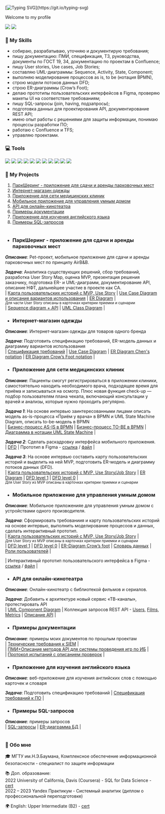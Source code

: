 [![Typing SVG](https://readme-typing-svg.herokuapp.com?font=Fira+Code&weight=900&size=32&duration=6000&pause=3000&color=2C99CA&vCenter=true&width=500&lines=Hi%2C+there!)](https://git.io/typing-svg)

Welcome to my profile

  <p>
    <a href="https://t.me/katysuh"><img src="https://img.shields.io/badge/- telegram-23A9F2?style=flat&logo=Telegram&logoColor=white"/></a>
    <a href="mailto:esukhanova7@gmail.com"><img src="https://img.shields.io/badge/-mail-EA4335?style=flat&logo=gmail&logoColor=white"/></a>
 </p>
 
### 🚀 My Skills
* собираю, разрабатываю, уточняю и документирую требования;
*	пишу документацию: ПМИ, спецификация, ТЗ, руководства, документы по ГОСТ 19, 34, документацию по проектам в Confluence;
*	пишу User stories, Use cases, Job Stories;
*	составляю UML-диаграммы: Sequence, Activity, State, Component;
*	выполняю моделирование процессов as is, to be (нотация BPMN),
*	строю модели потоков данных DFD;
* строю ER-диаграммы (Crow’s Foot);
*	делаю прототипы пользовательских интерфейсов в Figma, проверяю макеты UI на соответствие требованиям;
*	пишу SQL-запросы (join, having, подзапросы);
*	подготовка данных для проектирования API, документирование REST API;
*	имею опыт работы с решениями для защиты информации, понимаю процессы разработки ПО;
*	работаю с Confluence и TFS;
*	управляю проектами.


### 💻 Tools
 <p>
     <img src="https://img.shields.io/badge/-Confluence-172B4D?style=flat-square&logo=Confluence&logoColor=white"/>
   <img src="https://img.shields.io/badge/-Figma-F24E1E?style=flat-square&logo=Figma&logoColor=white"/>
     <img src="https://img.shields.io/badge/-Postman-A80030?style=flat-square&logo=Postman&logoColor=white"/>
    <img src="https://img.shields.io/badge/-PostgreSQL-F29111?style=flat-square&logo=PostgreSQL&logoColor=white"/>
    <img src="https://img.shields.io/badge/-Visio-3955A3?style=flat-square&logo=microsoftvisio&logoColor=white"/>
    <img src="https://img.shields.io/badge/-Miro-4285F4?style=flat-square&logo=Miro&logoColor=white"/>
   <img src="https://img.shields.io/badge/-Visual%20Studio-23A9F2?style=flat-square&logo=Visual%20Studio%20Code&logoColor=white"/>
   <img src="https://img.shields.io/badge/-Github-181717?style=flat-square&logo=GitHub&logoColor=white"/>
    <img src="https://img.shields.io/badge/-Trello-0079BF?style=flat-square&logo=Trello&logoColor=white"/>
    <img src="https://img.shields.io/badge/-Slack-E01563?style=flat-square&logo=Slack&logoColor=white"/>
    <img src="https://img.shields.io/badge/-Notion-222F29?style=flat-square&logo=Notion&logoColor=white"/> 
  </p>

### 🌱 My Projects
1. [ПаркШеринг - приложение для сдачи и аренды парковочных мест](#паркшеринг---приложение-для-сдачи-и-аренды-парковочных-мест)
2. [Интернет-магазин одежды](#интернет-магазин-одежды)
3. [Приложение для сети медицинских клиник](#приложение-для-сети-медицинских-клиник)
4. [Мобильное приложение для управления умным домом](#мобильное-приложение-для-управления-умным-домом)
5. [API для онлайн-кинотеатра](#api-для-онлайн-кинотеатра)
6. [Примеры документации](#примеры-документации)
7. [Приложение для изучения английского языка](#приложение-для-изучения-английского-языка)
8. [Примеры SQL-запросов](#примеры-sql-запросов)
<br><br>
* ### ПаркШеринг - приложение для сдачи и аренды парковочных мест
_**Описание**_: Pet-проект, мобильное приложение для сдачи и аренды парковочных мест по принципу AirB&B.

_**Задача**_: Аналитика существующих решений, сбор требований, разработка User Story Map, оценка MVP, презентация решения заказчику, подготовка ER- и UML-диаграмм, документирование API, описание НФТ, дальнейшее участие в проекте как СА.  
| [Карта пользовательских историй c MVP, Use Story](https://miro.com/app/board/uXjVNT-2U74=/?share_link_id=253201071868) |  [Use Case Diagram и описание вариантов использования](https://docs.google.com/document/d/1R2ZoSkGSWp2htjR_UdQxCUV6OkrdiZhaIabkNU2O1a4/edit?usp=sharing)  |  [ER Diagram](/projects/8.ER_Diagram.png)  |   
<sup>Для части User Story описаны в карточках критерии приемки и сценарии</sup>  
|  [Sequence diagram + API](https://docs.google.com/document/d/1sR-ONCObZApv5tu6NrWNZywA1co8pam5mMRddOY_EMI/edit?usp=sharing)  | [UML Class Diagram](/projects/8.UML_Class_Diagram.png)  |
<br>
* ### Интернет-магазин одежды
_**Описание**_: Интернет-магазин одежды для товаров одного бренда  

_**Задача**_: Подготовить спецификацию требований, ER-модель данных и диаграмму вариантов использования  
| [Спецификация требований](https://drive.google.com/file/d/1FDjmAwmaASvM-dN42en3bHYlTpzQqnsB/view?usp=sharing) | [Use Case Diagram](projects/1.DataModel_UseCase.png) |
[ER Diagram Chen's notation](projects/1.DataModelShop_chen.png) | [ER Diagram Crow’s Foot notation](projects/1.DataModelShop_norm.png) |
<br>
* ### Приложение для сети медицинских клиник
 _**Описание**_: Пациенты смогут регистрироваться в приложении клиники, самостоятельно находить необходимого врача, подходящее время для приёма и записываться на осмотр.
Плюс новая функция check-up — подбор пользователям плана чекапа, включающий консультации у врачей и анализы, которые нужно проходить регулярно.   

_**Задача 1**_: На основе интервью заинтересованными лицами описать модель as-is-процесса «Приём у врача» в BPMN и UML State Machine Diagram, описать to-be-модель в BPMN  
| [Бизнес-процесс AS-IS в BPMN](/projects/2.UML-BPMN_AS-IS.png) | [Бизнес-процесс TO-BE в BPMN](/projects/2.UML-BPMN_TO-BE.png) | [Диаграмма в нотации UML State Machine](/projects/2.UML_State_Machine_Diagram.png) |   

_**Задача 2**_: Сделать раскадровку интерфейса мобильного приложения.  
| [DFD](/projects/2.DFD_2.png) | Прототип в Figma - [ссылка](https://www.figma.com/file/OvX8ZZQFkFRqT2eTpw1WKa/MedApp?type=design&node-id=0%3A1&mode=design&t=niCe43ZLSMAaxpQp-1) / [файл](/projects/2.Figma_full.fig) |  

_**Задача 3**_: На основе интервью составить карту пользовательских историй и выделить на ней MVP, подготовить ER-модель и диаграмму потоков данных (DFD).  
| [Карта пользовательских историй c MVP, Use Story/Job Story](https://miro.com/app/board/uXjVMegv2E4=/?share_link_id=364196088167)  |  [ER Diagram](/projects/2.ER-model.png)  |  [DFD level 1](/projects/2.DFD-log.png)  |  [DFD level 0](/projects/2.DFD-cont.png)  |  
<sup>Для User Story из MVP описаны в карточках критерии приемки и сценарии</sup>  

* ### Мобильное приложение для управления умным домом
 _**Описание**_: Мобильное приложенияе для управления умным домом с устройствами одного производителя.
 
 _**Задача**_: Сформировать требованиия и карту пользовательских историй на основе интервью, выполнить моделирование процесоов и данных, сделать интерактивный прототип.  
| [Карта пользовательских историй c MVP, Use Story/Job Story](https://miro.com/app/board/uXjVM8GS3Cs=/?share_link_id=497591085947) |  
<sup>Для User Story из MVP описаны в карточках критерии приемки и сценарии</sup>    
|  [DFD level 1](/projects/2.DFD-log.png)  |  [DFD level 0](/projects/2.DFD-cont.png)  | [ER-Diagram Crow’s foot](projects/3.ER-Diagram.png) | [Словарь данных](https://docs.google.com/document/d/1Sr_RHtcS64YnQuejFnLFhdbgM2VtdSpOrAn8YYzTeTM/edit?usp=sharing) | [Роли пользователей](https://docs.google.com/document/d/1Oj_mLudVdha0CEfplkGMGu_u_NvlqXCvyh7SMWanXxw/edit?usp=sharing) |  

| Интерактивный прототип пользовательского интерфейса в Figma - [ссылка](https://www.figma.com/file/MMXsSgIacbO2WE3wYxhwYo/Stets-%D0%9F%D1%80%D0%BE%D1%82%D0%BE%D1%82%D0%B8%D0%BF%D1%8B?type=design&node-id=4%3A581&mode=design&t=oxtynBYTjhSavskB-1) / [файл](/projects/StetsApp.fig) |
<br>
 * ### API для онлайн-кинотеатра
 _**Описание**_: Онлайн-кинотеатр с библиотекой фильмов и сериалов.

 _**Задача**_: Добавить к архитектуре новый сервис «ТВ-каналы», протестировать API  
| [UML Component Diagram](/projects/4.UML_ComponentDiagram.png) | Коллекция запросов REST API - [Users](projects/Collection_Users.postman_collection.json), [Films](projects/Collection_Films.postman_collection.json), [Metrics](projects/Collection_Metrics.json) | [Описание API](https://docs.google.com/document/d/1WHi4qL77mTJH-uIWh54PdHLstAUskGXx/edit?usp=sharing&ouid=104053559493842499836&rtpof=true&sd=true) |
<br>
*  ### Примеры документации
 _**Описание**_: примеры моих документов по прошлым проектам  
 | [Технические требования к SIEM](https://drive.google.com/file/d/1_9KLBjE_fzcLAL4pUOAHOuJz6sPcxMgG/view?usp=sharing) |  
 | [ПМИ+Описание методов API для системы проведения игр по ИБ](https://drive.google.com/file/d/1NVf46-5d-hVDB2qxTwsAX6_uMXAmeff7/view?usp=sharing) |  
 | [Протокол испытаний с описанием проверок](https://drive.google.com/file/d/17nniT9meJ-WElu97wKEZ6k_byUs7oaLe/view?usp=sharing) |
<br>
 * ### Приложение для изучения английского языка
 _**Описание**_: веб-приложение для изучения английских слов с помощью карточек и словаря

 _**Задача**_: Подготовить спецификацию требований
 | [Спецификация требований к ПО](https://drive.google.com/file/d/1dXihpb4KBqPaHewxCE0dhVYZYninkzT6/view?usp=sharing)  |
<br>
 * ### Примеры SQL-запросов
 _**Описание**_: примеры запросов  
 | [SQL-запросы](projects/examples.sql) | [ER-диаграмма БД](/projects/7.ER_diagram_DB.png) |
<br>
<br>
### 🙇 Обо мне

🎓 МГТУ им.Н.Э.Баумана, Комплексное обеспечение информационной безопасности - специалист по защите информации   

📚 Доп. образование:  
2022 University of California, Davis (Coursera) - SQL for Data Science - [cert](https://www.coursera.org/account/accomplishments/verify/MXEXL7MLW4A4?utm_source=ios&utm_medium=certificate&utm_content=cert_image&utm_campaign=sharing_cta&utm_product=course)  
2022 – 2023 Yandex Практикум - Системный аналитик (диплом о профессиональной переподготовке) 

🌍 English: Upper Intermediate (B2) - [cert](https://drive.google.com/file/d/16RuRqeQdAkzM8FqHzXmXb1Nvsbifb_DG/view?usp=sharing)
<br>
